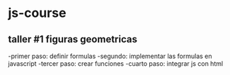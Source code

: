 # js-course

## taller #1 figuras geometricas

-primer paso: definir formulas
-segundo: implementar las formulas en javascript
-tercer paso: crear funciones
-cuarto paso: integrar js con html